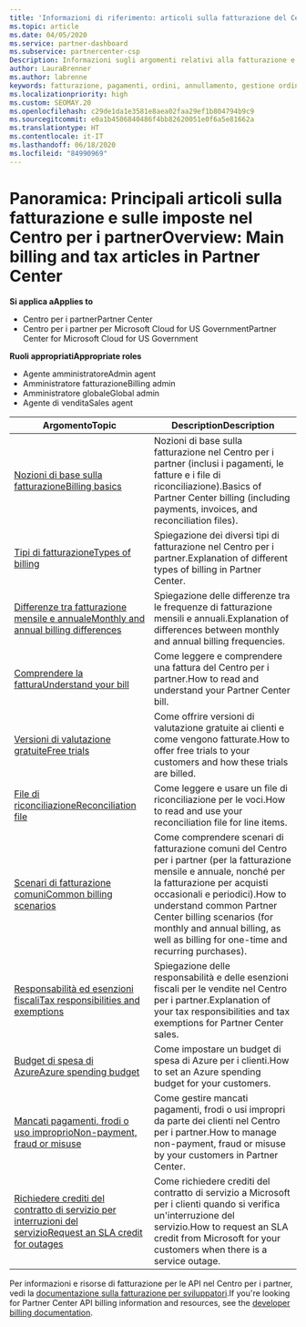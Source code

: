 ```yaml
---
title: 'Informazioni di riferimento: articoli sulla fatturazione del Centro per i partner'
ms.topic: article
ms.date: 04/05/2020
ms.service: partner-dashboard
ms.subservice: partnercenter-csp
Description: Informazioni sugli argomenti relativi alla fatturazione e alle imposte nel Centro per i partner. Informazioni sulle risorse di fatturazione, fatture, fatturazione CSP e imposte.
author: LauraBrenner
ms.author: labrenne
keywords: fatturazione, pagamenti, ordini, annullamento, gestione ordini, mancato pagamento, frode, utilizzo improprio, imposta, esenzioni fiscali, file di riconciliazione, file riconciliazione
ms.localizationpriority: high
ms.custom: SEOMAY.20
ms.openlocfilehash: c29de1da1e3581e8aea02faa29ef1b804794b9c9
ms.sourcegitcommit: e0a1b4506840486f4bb82620051e0f6a5e81662a
ms.translationtype: HT
ms.contentlocale: it-IT
ms.lasthandoff: 06/18/2020
ms.locfileid: "84990969"
---
```

# <a name="overview-main-billing-and-tax-articles-in-partner-center"></a><span data-ttu-id="cc8ad-105">Panoramica: Principali articoli sulla fatturazione e sulle imposte nel Centro per i partner</span><span class="sxs-lookup"><span data-stu-id="cc8ad-105">Overview: Main billing and tax articles in Partner Center</span></span>

<span data-ttu-id="cc8ad-106">**Si applica a**</span><span class="sxs-lookup"><span data-stu-id="cc8ad-106">**Applies to**</span></span>

- <span data-ttu-id="cc8ad-107">Centro per i partner</span><span class="sxs-lookup"><span data-stu-id="cc8ad-107">Partner Center</span></span>
- <span data-ttu-id="cc8ad-108">Centro per i partner per Microsoft Cloud for US Government</span><span class="sxs-lookup"><span data-stu-id="cc8ad-108">Partner Center for Microsoft Cloud for US Government</span></span>

<span data-ttu-id="cc8ad-109">**Ruoli appropriati**</span><span class="sxs-lookup"><span data-stu-id="cc8ad-109">**Appropriate roles**</span></span>

- <span data-ttu-id="cc8ad-110">Agente amministratore</span><span class="sxs-lookup"><span data-stu-id="cc8ad-110">Admin agent</span></span>
- <span data-ttu-id="cc8ad-111">Amministratore fatturazione</span><span class="sxs-lookup"><span data-stu-id="cc8ad-111">Billing admin</span></span>
- <span data-ttu-id="cc8ad-112">Amministratore globale</span><span class="sxs-lookup"><span data-stu-id="cc8ad-112">Global admin</span></span>
- <span data-ttu-id="cc8ad-113">Agente di vendita</span><span class="sxs-lookup"><span data-stu-id="cc8ad-113">Sales agent</span></span>

| <span data-ttu-id="cc8ad-114">Argomento</span><span class="sxs-lookup"><span data-stu-id="cc8ad-114">Topic</span></span> | <span data-ttu-id="cc8ad-115">Description</span><span class="sxs-lookup"><span data-stu-id="cc8ad-115">Description</span></span> |
| ----- | ----------- |
| [<span data-ttu-id="cc8ad-116">Nozioni di base sulla fatturazione</span><span class="sxs-lookup"><span data-stu-id="cc8ad-116">Billing basics</span></span>](billing-basics.md) | <span data-ttu-id="cc8ad-117">Nozioni di base sulla fatturazione nel Centro per i partner (inclusi i pagamenti, le fatture e i file di riconciliazione).</span><span class="sxs-lookup"><span data-stu-id="cc8ad-117">Basics of Partner Center billing (including payments, invoices, and reconciliation files).</span></span> |
| [<span data-ttu-id="cc8ad-118">Tipi di fatturazione</span><span class="sxs-lookup"><span data-stu-id="cc8ad-118">Types of billing</span></span>](billing-different-types.md) | <span data-ttu-id="cc8ad-119">Spiegazione dei diversi tipi di fatturazione nel Centro per i partner.</span><span class="sxs-lookup"><span data-stu-id="cc8ad-119">Explanation of different types of billing in Partner Center.</span></span> |
| [<span data-ttu-id="cc8ad-120">Differenze tra fatturazione mensile e annuale</span><span class="sxs-lookup"><span data-stu-id="cc8ad-120">Monthly and annual billing differences</span></span>](billing-annual-monthly.md) | <span data-ttu-id="cc8ad-121">Spiegazione delle differenze tra le frequenze di fatturazione mensili e annuali.</span><span class="sxs-lookup"><span data-stu-id="cc8ad-121">Explanation of differences between monthly and annual billing frequencies.</span></span> |
| [<span data-ttu-id="cc8ad-122">Comprendere la fattura</span><span class="sxs-lookup"><span data-stu-id="cc8ad-122">Understand your bill</span></span>](read-your-bill.md) | <span data-ttu-id="cc8ad-123">Come leggere e comprendere una fattura del Centro per i partner.</span><span class="sxs-lookup"><span data-stu-id="cc8ad-123">How to read and understand your Partner Center bill.</span></span> |
| [<span data-ttu-id="cc8ad-124">Versioni di valutazione gratuite</span><span class="sxs-lookup"><span data-stu-id="cc8ad-124">Free trials</span></span>](offer-your-customers-trials-of-microsoft-products.md) | <span data-ttu-id="cc8ad-125">Come offrire versioni di valutazione gratuite ai clienti e come vengono fatturate.</span><span class="sxs-lookup"><span data-stu-id="cc8ad-125">How to offer free trials to your customers and how these trials are billed.</span></span> |
| [<span data-ttu-id="cc8ad-126">File di riconciliazione</span><span class="sxs-lookup"><span data-stu-id="cc8ad-126">Reconciliation file</span></span>](use-the-reconciliation-files.md) | <span data-ttu-id="cc8ad-127">Come leggere e usare un file di riconciliazione per le voci.</span><span class="sxs-lookup"><span data-stu-id="cc8ad-127">How to read and use your reconciliation file for line items.</span></span> |
| [<span data-ttu-id="cc8ad-128">Scenari di fatturazione comuni</span><span class="sxs-lookup"><span data-stu-id="cc8ad-128">Common billing scenarios</span></span>](common-billing-scenarios.md) | <span data-ttu-id="cc8ad-129">Come comprendere scenari di fatturazione comuni del Centro per i partner (per la fatturazione mensile e annuale, nonché per la fatturazione per acquisti occasionali e periodici).</span><span class="sxs-lookup"><span data-stu-id="cc8ad-129">How to understand common Partner Center billing scenarios (for monthly and annual billing, as well as billing for one-time and recurring purchases).</span></span> |
| [<span data-ttu-id="cc8ad-130">Responsabilità ed esenzioni fiscali</span><span class="sxs-lookup"><span data-stu-id="cc8ad-130">Tax responsibilities and exemptions</span></span>](tax-and-tax-exemptions.md) | <span data-ttu-id="cc8ad-131">Spiegazione delle responsabilità e delle esenzioni fiscali per le vendite nel Centro per i partner.</span><span class="sxs-lookup"><span data-stu-id="cc8ad-131">Explanation of your tax responsibilities and tax exemptions for Partner Center sales.</span></span> |
| [<span data-ttu-id="cc8ad-132">Budget di spesa di Azure</span><span class="sxs-lookup"><span data-stu-id="cc8ad-132">Azure spending budget</span></span>](set-an-azure-spending-budget-for-your-customers.md) | <span data-ttu-id="cc8ad-133">Come impostare un budget di spesa di Azure per i clienti.</span><span class="sxs-lookup"><span data-stu-id="cc8ad-133">How to set an Azure spending budget for your customers.</span></span> |
| [<span data-ttu-id="cc8ad-134">Mancati pagamenti, frodi o uso improprio</span><span class="sxs-lookup"><span data-stu-id="cc8ad-134">Non-payment, fraud or misuse</span></span>](non-payment--fraud--or-misuse.md) | <span data-ttu-id="cc8ad-135">Come gestire mancati pagamenti, frodi o usi impropri da parte dei clienti nel Centro per i partner.</span><span class="sxs-lookup"><span data-stu-id="cc8ad-135">How to manage non-payment, fraud or misuse by your customers in Partner Center.</span></span> |
| [<span data-ttu-id="cc8ad-136">Richiedere crediti del contratto di servizio per interruzioni del servizio</span><span class="sxs-lookup"><span data-stu-id="cc8ad-136">Request an SLA credit for outages</span></span>](request-credit.md) | <span data-ttu-id="cc8ad-137">Come richiedere crediti del contratto di servizio a Microsoft per i clienti quando si verifica un'interruzione del servizio.</span><span class="sxs-lookup"><span data-stu-id="cc8ad-137">How to request an SLA credit from Microsoft for your customers when there is a service outage.</span></span> |

<span data-ttu-id="cc8ad-138">Per informazioni e risorse di fatturazione per le API nel Centro per i partner, vedi la [documentazione sulla fatturazione per sviluppatori](https://docs.microsoft.com/partner-center/develop/manage-billing).</span><span class="sxs-lookup"><span data-stu-id="cc8ad-138">If you're looking for Partner Center API billing information and resources, see the [developer billing documentation](https://docs.microsoft.com/partner-center/develop/manage-billing).</span></span>

